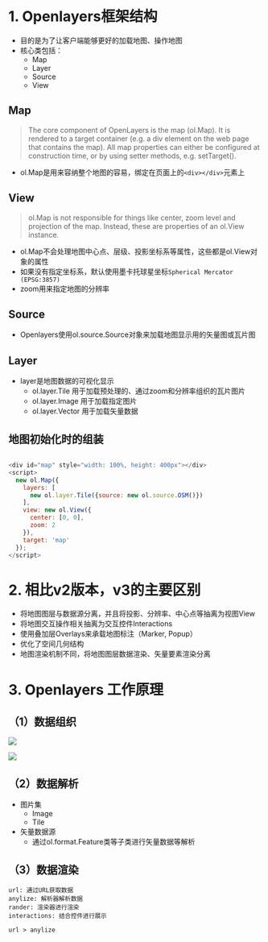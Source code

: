 # 1. Openlayers框架结构
- 目的是为了让客户端能够更好的加载地图、操作地图
- 核心类包括：
    - Map
    - Layer
    - Source
    - View
## Map
> The core component of OpenLayers is the map (ol.Map). It is rendered to a target container (e.g. a div element on the web page that contains the map). All map properties can either be configured at construction time, or by using setter methods, e.g. setTarget().
- ol.Map是用来容纳整个地图的容易，绑定在页面上的`<div></div>`元素上
## View
> ol.Map is not responsible for things like center, zoom level and projection of the map. Instead, these are properties of an ol.View instance.
- ol.Map不会处理地图中心点、层级、投影坐标系等属性，这些都是ol.View对象的属性
- 如果没有指定坐标系，默认使用墨卡托球星坐标`Spherical Mercator (EPSG:3857)`
- zoom用来指定地图的分辨率
## Source
- Openlayers使用ol.source.Source对象来加载地图显示用的矢量图或瓦片图
## Layer
- layer是地图数据的可视化显示
    - ol.layer.Tile 用于加载预处理的、通过zoom和分辨率组织的瓦片图片
    - ol.layer.Image 用于加载指定图片
    - ol.layer.Vector 用于加载矢量数据
## 地图初始化时的组装

```js

<div id="map" style="width: 100%, height: 400px"></div>
<script>
  new ol.Map({
    layers: [
      new ol.layer.Tile({source: new ol.source.OSM()})
    ],
    view: new ol.View({
      center: [0, 0],
      zoom: 2
    }),
    target: 'map'
  });
</script>
```

# 2. 相比v2版本，v3的主要区别

- 将地图图层与数据源分离，并且将投影、分辨率、中心点等抽离为视图View
- 将地图交互操作相关抽离为交互控件Interactions
- 使用叠加层Overlays来承载地图标注（Marker, Popup）
- 优化了空间几何结构
- 地图渲染机制不同，将地图图层数据渲染、矢量要素渲染分离

# 3. Openlayers 工作原理
## （1）数据组织

![](./_image/2017-03-02-00-18-40.jpg)

![](./_image/2017-03-02-00-23-06.jpg)

## （2）数据解析
- 图片集
    - Image
    - Tile
- 矢量数据源
    - 通过ol.format.Feature类等子类进行矢量数据等解析
## （3）数据渲染
```flow
url: 通过URL获取数据
anylize: 解析器解析数据
rander: 渲染器进行渲染
interactions: 结合控件进行展示

url > anylize
```